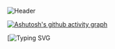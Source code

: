 ![Header](https://github.com/sshyta/sshyta/blob/main/whodatvillain.gif)  

[![Ashutosh's github activity graph](https://github-readme-activity-graph.vercel.app/graph?username=sshyta&theme=high-contrast)](https://github.com/ashutosh00710/github-readme-activity-graph)

[![Typing SVG](https://raw.githubusercontent.com/sshyta/sshyta/main/f160fc46c211a9ef96b97e7881a9ce41_f18613ee_1280%20(1).webp)
